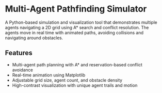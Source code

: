 # Multi-Agent Pathfinding Simulator

A Python-based simulation and visualization tool that demonstrates multiple agents navigating a 2D grid using A\* search and conflict resolution. The agents move in real time with animated paths, avoiding collisions and navigating around obstacles.

## Features

- Multi-agent path planning with A\* and reservation-based conflict avoidance
- Real-time animation using Matplotlib
- Adjustable grid size, agent count, and obstacle density
- High-contrast visualization with unique agent trails and motion
